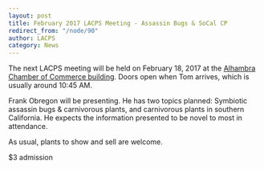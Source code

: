 ```yaml
---
layout: post
title: February 2017 LACPS Meeting - Assassin Bugs & SoCal CP
redirect_from: "/node/90"
author: LACPS
category: News
---
```


<div class="field field-name-body field-type-text-with-summary field-label-hidden"><div class="field-items"><div class="field-item even"><p>The next LACPS meeting will be held on February 18, 2017 at the <a href="http://lacps.net/where-to-go" alt="" title="Where To Go">Alhambra Chamber of Commerce building</a>. Doors open when Tom arrives, which is usually around 10:45 AM.</p>
<p>Frank Obregon will be presenting. He has two topics planned: Symbiotic assassin bugs &amp; carnivorous plants, and carnivorous plants in southern California. He expects the information presented to be novel to most in attendance.</p>
<p>As usual, plants to show and sell are welcome.</p>
<p>$3 admission</p>
</div></div></div>
